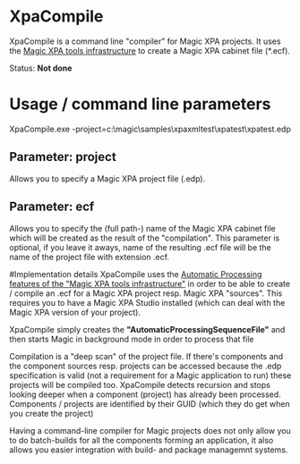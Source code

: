 # XpaCompile

XpaCompile is a command line "compiler" for Magic XPA projects. It uses the [Magic XPA tools infrastructure](http://kb.magicsoftware.com/articles/bl_Reference/Tools-Infrastructure-xpa) to create a Magic XPA cabinet file (*.ecf).  

Status: **Not done**

# Usage / command line parameters
XpaCompile.exe -project=c:\magic\samples\xpaxmltest\xpatest\xpatest.edp

## Parameter: project
Allows you to specify a Magic XPA project file (.edp).

## Parameter: ecf
Allows you to specify the (full path-) name of the Magic XPA cabinet file which will be created as the result of the "compilation". This parameter is optional, if you leave it aways, name of the resulting .ecf file will be the name of the project file with extension .ecf.

#Implementation details
XpaCompile uses the [Automatic Processing features of the "Magic XPA tools infrastructure"](file:///C:/magic/Magic%20XPA%203.3/Help/index.htm#t=mergedProjects%2FMGHELPW%2FUtilities%2FAutomatic_Processing.htm) in order to be able to create / compile an .ecf for a Magic XPA project resp. Magic XPA "sources". This requires you to have a Magic XPA Studio installed (which can deal with the Magic XPA version of your project).  

XpaCompile simply creates the **"AutomaticProcessingSequenceFile"** and then starts Magic in background mode in order to process that file  

Compilation is a "deep scan" of the project file. If there's components and the component sources resp. projects can be accessed because the .edp specification is valid (not a requirement for a Magic application to run) these projects will be compiled too. XpaCompile detects recursion and stops looking deeper when a component (project) has already been processed. Components / projects are identified by their GUID (which they do get when you create the project)  

Having a command-line compiler for Magic projects does not only allow you to do batch-builds for all the components forming an application, it also allows you easier integration with build- and package managemnt systems.  

 